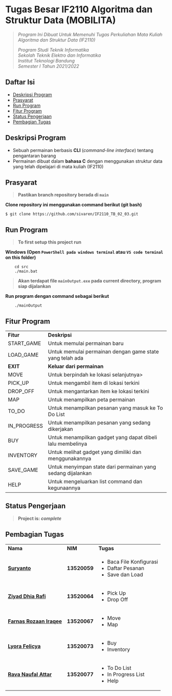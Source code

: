 # Tugas Besar IF2110 Algoritma dan Struktur Data (MOBILITA)
> _Program Ini Dibuat Untuk Memenuhi Tugas Perkuliahan Mata Kuliah Algoritma dan Struktur Data (IF2110)_ <br/>
>
> _Program Studi Teknik Informatika <br/>
> Sekolah Teknik Elektro dan Informatika <br/>
> Institut Teknologi Bandung <br/>
> Semester I Tahun 2021/2022 <br/>_

## Daftar Isi
* [Deskripsi Program](#deskripsi-program)
* [Prasyarat](#prasyarat)
* [Run Program](#run-program)
* [Fitur Program](#fitur-program)
* [Status Pengerjaan](#status-pengerjaan)
* [Pembagian Tugas](#pembagian-tugas)

## Deskripsi Program
- Sebuah permainan berbasis **CLI** (_command-line interface_) tentang pengantaran barang
- Permainan dibuat dalam **bahasa C** dengan menggunakan struktur data yang telah dipelajari di mata kuliah (IF2110)

## Prasyarat
> **Pastikan branch repository berada di `main`** </br>

**Clone repository ini menggunakan command berikut (git bash)**
```
$ git clone https://github.com/sivaren/IF2110_TB_02_03.git
```

## Run Program
> **To first setup this project run** </br>

**Windows (Open `PowerShell pada windows terminal` atau `VS code terminal` on this folder)**
```
    cd src
    ./main.bat
```
> **Akan terdapat file `mainOutput.exe` pada current directory, program siap dijalankan**  </br>

**Run program dengan command sebagai berikut**
```
    ./mainOutput
```

## Fitur Program
<table>
    <tr>
      <td><b>Fitur</td>
      <td><b>Deskripsi</td>
    </tr>
    <tr>
      <td>START_GAME</td>
      <td>Untuk memulai permainan baru</b></td>
    </tr>
    <tr>
      <td>LOAD_GAME</td>
      <td>Untuk memulai permainan dengan game state yang telah ada</b></td>
    </tr>
    <tr>
      <td><b>EXIT</td>
      <td><b>Keluar dari permainan</td>
    </tr>
    <tr>
      <td>MOVE</td>
      <td>Untuk berpindah ke lokasi selanjutnya></td>
    </tr>
    <tr>
      <td>PICK_UP</td>
      <td>Untuk mengambil item di lokasi terkini</td>
    </tr>
    <tr>
      <td>DROP_OFF</td>
      <td>Untuk mengantarkan item ke lokasi terkini</td>
    </tr>
    <tr>
      <td>MAP</td>
      <td>Untuk menampilkan peta permainan</td>
    </tr>
    <tr>
      <td>TO_DO</td>
      <td>Untuk menampilkan pesanan yang masuk ke To Do List</td>
    </tr>
    <tr>
      <td>IN_PROGRESS</td>
      <td>Untuk menampilkan pesanan yang sedang dikerjakan</td>
    </tr>
    <tr>
      <td>BUY</td>
      <td>Untuk menampilkan gadget yang dapat dibeli lalu membelinya</td>
    </tr>
    <tr>
      <td>INVENTORY</td>
      <td>Untuk melihat gadget yang dimiliki dan menggunakannya</td>
    </tr>
    <tr>
      <td>SAVE_GAME</td>
      <td>Untuk menyimpan state dari permainan yang sedang dijalankan</td>
    </tr>
    <tr>
      <td>HELP</td>
      <td>Untuk mengeluarkan list command dan kegunaannya
</td>
    </tr>
</table>

## Status Pengerjaan
> **Project is: _complete_**

## Pembagian Tugas
<table>
    <tr>
      <td><b>Nama</b></td>
      <td><b>NIM</b></td>
      <td><b>Tugas</b></td>
    </tr>
    <tr>
      <td><a href="https://github.com/SurTan02"><b>Suryanto</b></a></td>
      <td><b>13520059</b></td>
      <td>
        <ul>
            <p></p>
            <li> Baca File Konfigurasi </li>
            <li> Daftar Pesanan </li>
            <li> Save dan Load </li>
        </ul>
      </td>
    </tr>
    <tr>
      <td><a href="https://github.com/ziyaddr"><b>Ziyad Dhia Rafi</b></a></td>
      <td><b>13520064</b></td>
      <td>
        <ul>
            <p></p>
            <li> Pick Up </li>
            <li> Drop Off </li>
        </ul>
      </td>
    </tr>
    <tr>
      <td><a href="https://github.com/OjaanIr"><b>Farnas Rozaan Iraqee</b></a></td>
      <td><b>13520067</b></td>
      <td>
        <ul>
            <p></p>
            <li> Move </li>
            <li> Map </li>
        </ul>
      </td>
    </tr>
    <tr>
      <td><a href="https://github.com/lyorafelicya"><b>Lyora Felicya</b></a></td>
      <td><b>13520073</b></td>
      <td>
        <ul>
            <p></p>
            <li> Buy </li>
            <li> Inventory </li>
        </ul>
      </td>
    </tr>
    <tr>
      <td><a href="https://github.com/sivaren"><b>Rava Naufal Attar</b></a></td>
      <td><b>13520077</b></td>
      <td>
        <ul>
            <p></p>
            <li> To Do List </li>
            <li> In Progress List </li>
            <li> Help </li>
        </ul>
      </td>
    </tr>
</table>
